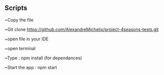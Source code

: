 ## Scripts

~Copy the file

~Git clone https://github.com/AlexandreMichelix/project-4seasons-tests.git

~open file in your IDE

~open terminal

~Type : npm install (for dependances)

~Start the app : npm start
